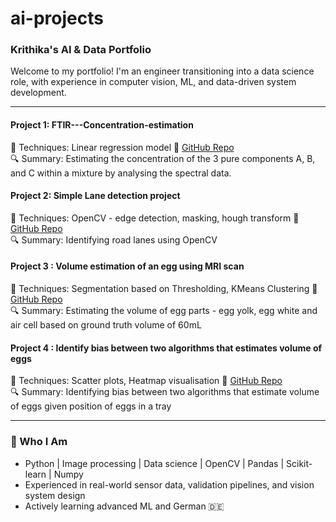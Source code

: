 # ai-projects
### Krithika's AI &amp; Data Portfolio  
Welcome to my portfolio! I'm an engineer transitioning into a data science role, with experience in computer vision, ML, and data-driven system development. 

---

 ####  Project 1: FTIR---Concentration-estimation
🧪 Techniques: Linear regression model
🔗 [GitHub Repo](https://github.com/krithika0411/FTIR---Concentration-estimation)  
🔍 Summary: Estimating the concentration of the 3 pure components A, B, and C within a mixture by analysing the spectral data.

####  Project 2: Simple Lane detection project
🧪 Techniques: OpenCV - edge detection, masking, hough transform 
🔗 [GitHub Repo](https://github.com/krithika0411/Lane--Detection--Project)  
🔍 Summary: Identifying road lanes using OpenCV

#### Project 3 : Volume estimation of an egg using MRI scan
🧪 Techniques: Segmentation based on Thresholding, KMeans Clustering
🔗 [GitHub Repo](https://github.com/krithika0411/Volume-estimation-of-an-egg-using-MRI-scan)  
🔍 Summary: Estimating the volume of egg parts - egg yolk, egg white and air cell based on ground truth volume of 60mL 

#### Project 4 : Identify bias between two algorithms that estimates volume of eggs
🧪 Techniques: Scatter plots, Heatmap visualisation
🔗 [GitHub Repo](https://github.com/krithika0411/Identify-Bias-given-two-sets-of-volume-estimation-data)  
🔍 Summary: Identifying bias between two algorithms that estimate volume of eggs given position of eggs in a tray 

---

### 🧠 Who I Am  
- Python | Image processing | Data science | OpenCV | Pandas | Scikit-learn | Numpy
- Experienced in real-world sensor data, validation pipelines, and vision system design  
- Actively learning advanced ML and German 🇩🇪  
